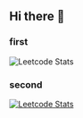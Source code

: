 ## Hi there 👋

### first

![Leetcode Stats](https://leetcard.jacoblin.cool/JacobLinCool)

### second
[![Leetcode Stats](https://leetcard.jacoblin.cool/JacobLinCool)](https://leetcode.com/JacobLinCool)
<!--
**Sw24sX/Sw24sX** is a ✨ _special_ ✨ repository because its `README.md` (this file) appears on your GitHub profile.

Here are some ideas to get you started:

- 🔭 I’m currently working on ...
- 🌱 I’m currently learning ...
- 👯 I’m looking to collaborate on ...
- 🤔 I’m looking for help with ...
- 💬 Ask me about ...
- 📫 How to reach me: ...
- 😄 Pronouns: ...
- ⚡ Fun fact: ...
-->
